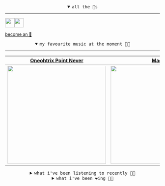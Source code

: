 <details open>

<summary align="center"><samp>all the 🥚s</samp></summary>
<hr />

<a href="https://github.com/pvinis"><img src="https://avatars.githubusercontent.com/u/100233?s=90&v=4" width="30" height="30" /><a href="https://github.com/maxPugh"><img src="https://avatars.githubusercontent.com/u/46350013?s=90&u=52a601eaa2d272b35477d096fe782ebf0a8a1f68&v=4" width="30" height="30" />

<samp><a href="https://github.com/bitttttten/bitttttten/stargazers">become an 🥚</a></samp>

</details>

<details open>

<summary align="center"><samp>my favourite music at the moment 🎵🎶</samp></summary>
<hr />

<!-- toc -->

| [Oneohtrix Point Never](https://open.spotify.com/artist/2wPDbhaGXCqROrVmwDdCrK)                                                                                  | [Madlib](https://open.spotify.com/artist/5LhTec3c7dcqBvpLRWbMcf)                                                                                                 | [Boards of Canada](https://open.spotify.com/artist/2VAvhf61GgLYmC6C8anyX1)                                                                                       | [Four Tet](https://open.spotify.com/artist/7Eu1txygG6nJttLHbZdQOh)                                                                                               |
| ---------------------------------------------------------------------------------------------------------------------------------------------------------------- | ---------------------------------------------------------------------------------------------------------------------------------------------------------------- | ---------------------------------------------------------------------------------------------------------------------------------------------------------------- | ---------------------------------------------------------------------------------------------------------------------------------------------------------------- |
| [<img src="https://i.scdn.co/image/0513eb98de7ee505153e9175f79e3fb59457c9aa" width="320" height="auto">](https://open.spotify.com/artist/2wPDbhaGXCqROrVmwDdCrK) | [<img src="https://i.scdn.co/image/e73ab683f7db79f808d05538cc4390b4e5d47804" width="320" height="auto">](https://open.spotify.com/artist/5LhTec3c7dcqBvpLRWbMcf) | [<img src="https://i.scdn.co/image/c0b33a8d211600d70dcda3077d6a582da34321b0" width="320" height="auto">](https://open.spotify.com/artist/2VAvhf61GgLYmC6C8anyX1) | [<img src="https://i.scdn.co/image/ab6761610000e5eb8f85f5ec469ab138eefa2d6b" width="320" height="auto">](https://open.spotify.com/artist/7Eu1txygG6nJttLHbZdQOh) |

<!-- tocstop -->

</details>

<details>

<summary align="center"><samp>what i've been listening to recently 🎵🎶</samp></summary>
<hr />

<!-- toc -->

| [Parallel 2<br />Four Tet](https://open.spotify.com/track/2sJSXoJaTbY2SGqiAEpw96)                                                                               | [Faith in Strangers<br />Andy Stott](https://open.spotify.com/track/4wSMi5urWxpBPbnWqfI1Ht)                                                                     | [Avril 14th<br />Aphex Twin](https://open.spotify.com/track/2MZSXhq4XDJWu6coGoXX1V)                                                                             | [Man Of Oil<br />Animal Collective](https://open.spotify.com/track/1iJdIZU5Ffgixa92wrcZZC)                                                                      |
| --------------------------------------------------------------------------------------------------------------------------------------------------------------- | --------------------------------------------------------------------------------------------------------------------------------------------------------------- | --------------------------------------------------------------------------------------------------------------------------------------------------------------- | --------------------------------------------------------------------------------------------------------------------------------------------------------------- |
| [<img src="https://i.scdn.co/image/ab6761610000e5eb8f85f5ec469ab138eefa2d6b" width="320" height="auto">](https://open.spotify.com/track/2sJSXoJaTbY2SGqiAEpw96) | [<img src="https://i.scdn.co/image/c2bf139260061b264e624f2471a807c084a110be" width="320" height="auto">](https://open.spotify.com/track/4wSMi5urWxpBPbnWqfI1Ht) | [<img src="https://i.scdn.co/image/5630c4ae80c6d8cb16f021fdf5b4fc28c90420ab" width="320" height="auto">](https://open.spotify.com/track/2MZSXhq4XDJWu6coGoXX1V) | [<img src="https://i.scdn.co/image/db0a7f725199e834a41b8da0c9cfaa1c9f100e26" width="320" height="auto">](https://open.spotify.com/track/1iJdIZU5Ffgixa92wrcZZC) |

<!-- tocstop -->

</details>

<details>

<summary align="center"><samp>what i've been ❤️ing 🎵🎶</samp></summary>
<hr />

<!-- toc -->

| [Girls<br />Death In Vegas](https://open.spotify.com/album/26tC5w0oT1hLkRj2RIWJIS)                                                                              | [The Heart of Things<br />Loke Rahbek, Frederik Valentin](https://open.spotify.com/album/5dcLbUaWSJPcYykHbhEIBs)                                                | [Atomos VI<br />A Winged Victory for the Sull…](https://open.spotify.com/album/0xtUpcHPENe9QWaYry7Gww)                                                          | [Beginner's Luck<br />Maribou State](https://open.spotify.com/album/70FGsJuLXPQHYdKmEZZFq9)                                                                     |
| --------------------------------------------------------------------------------------------------------------------------------------------------------------- | --------------------------------------------------------------------------------------------------------------------------------------------------------------- | --------------------------------------------------------------------------------------------------------------------------------------------------------------- | --------------------------------------------------------------------------------------------------------------------------------------------------------------- |
| [<img src="https://i.scdn.co/image/ab67616d0000b2731692a5881e7d86fee95a02a9" width="320" height="auto">](https://open.spotify.com/album/26tC5w0oT1hLkRj2RIWJIS) | [<img src="https://i.scdn.co/image/ab67616d0000b273a855054fa4cf5c6e34156132" width="320" height="auto">](https://open.spotify.com/album/5dcLbUaWSJPcYykHbhEIBs) | [<img src="https://i.scdn.co/image/72d7a529af9c3ab70b304586ced4c32d9e47a15f" width="320" height="auto">](https://open.spotify.com/album/0xtUpcHPENe9QWaYry7Gww) | [<img src="https://i.scdn.co/image/ab67616d0000b273dcd9f25a53d29c6026b7c387" width="320" height="auto">](https://open.spotify.com/album/70FGsJuLXPQHYdKmEZZFq9) |

<!-- tocstop -->

</details>
